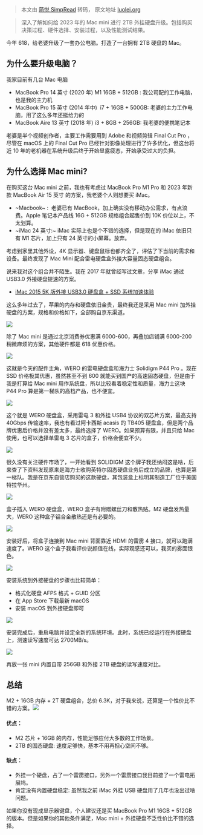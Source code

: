 > 本文由 [简悦 SimpRead](http://ksria.com/simpread/) 转码， 原文地址 [luolei.org](http://luolei.org/2023-mac-mini-ssd-upgrade-experience/)

> 深入了解如何给 2023 年的 Mac mini 进行 2TB 外挂硬盘升级。包括购买决策过程、硬件选择、安装过程，以及性能测试结果。

今年 618，给老婆升级了一套办公电脑。打造了一台拥有 2TB 硬盘的 Mac。

为什么要升级电脑？
---------

我家目前有几台 Mac 电脑

*   MacBook Pro 14 英寸 (2020 年) M1 16GB + 512GB : 我公司配的工作电脑，也是我的主力机
*   MacBook Pro 15 英寸 (2014 年中)  i7 + 16GB + 500GB: 老婆的主力工作电脑，用了这么多年还挺给力的
*   MacBook Aire 13 英寸 (2018 年) i3 + 8GB + 256GB: 我老婆的便携笔记本

老婆是半个视频创作者，主要工作需要用到 Adobe 和视频剪辑 Final Cut Pro ，尽管在 macOS 上的 Final Cut Pro 已经针对影像处理进行了许多优化，但这台将近 10 年的老机器在系统升级后终于开始显露疲态，开始承受过大的负担。

为什么选择 Mac mini?
---------------

在购买这台 Mac mini 之前，我也有考虑过 MacBook Pro M1 Pro 和 2023 年新款 MacBook Air 15 英寸 的方案，我老婆个人则想要买 iMac。

*   ~Macbook~ :  老婆已有 MacBook，加上确实没有移动办公需求，有点浪费。Apple 笔记本产品线 16G + 512GB 规格组合起售价到 10K 价位以上，不太划算。
*   ~iMac 24 英寸:~ iMac 实际上也是个不错的选择，但是现在的 iMac 依旧只有 M1 芯片，加上只有 24 英寸的小屏幕。放弃。

考虑到家里其他外设，4K 显示器、键盘鼠标也都齐全了，评估了下当前的需求和设备。最终发现了 Mac Mini 配合雷电硬盘盒外接大容量固态硬盘组合。

说来我对这个组合并不陌生。我在 2017 年就曾经写过文章，分享 iMac 通过 USB3.0 外接硬盘提速的方案。

*   [iMac 2015 5K 版外接 USB3.0 硬盘盒 + SSD 系统加速体验](https://luolei.org/imac-5k-external-usb-ssd-update/)

这么多年过去了，苹果的内存和硬盘依旧金贵，最终我还是采用 Mac mini 加外挂硬盘的方案，规格和价格如下，全部购自京东渠道。

![](https://static.is26.com/blog/2023/06/mini/order-1.jpg)

除了 Mac mini 是通过北京消费券优惠满 6000-600，再叠加店铺满 6000-200  稍微麻烦的方案，其他硬件都是 618 优惠价格。

![](https://static.is26.com/blog/2023/06/mini/mac-1.jpg)

这就是今天的配件主角，WERO 的雷电硬盘盒和海力士 Solidigm P44 Pro 。现在 SSD 价格极其优惠，虽然甚至不到 600 就能买到国产的高速固态硬盘，但是由于我是打算给 Mac mini 用作系统盘，所以比较看着稳定性和质量，海力士这块 P44 Pro 算是第一梯队的高档产品，也不便宜。

![](https://static.is26.com/blog/2023/06/mini/mac-2.jpg)

这个就是 WERO 硬盘盒，采用雷电 3 和外挂 USB4 协议的双芯片方案，最高支持 40Gbps 传输速率，我也有看过阿卡西斯 acasis 的 TB405 硬盘盒，但是两个品牌优惠后价格并没有差太多，最终选择了 WERO。如果预算有限，并且只给 Mac 使用，也可以选择单雷电 3 芯片的盒子，价格会便宜不少。

![](https://static.is26.com/blog/2023/06/mini/mac-3.jpg)

很久没有关注硬件市场了，一开始看到 SOLIDIGM 这个牌子我还纳闷这是啥，后来查了下资料发现原来是海力士收购英特尔固态硬盘业务后成立的品牌，也算是第一梯队。我是在京东自营店购买的这款硬盘，其包装盒上标明其制造工厂位于美国特拉华州。

![](https://static.is26.com/blog/2023/06/mini/mac-4.jpg)

盒子插入 WERO 硬盘盒，WERO 盒子有附赠螺丝刀和散热贴。M2 硬盘发热量大，WERO 这种盒子铝合金散热还是有必要的。

![](https://static.is26.com/blog/2023/06/mini/mac-5.jpg)

安装好后，将盒子连接到 Mac mini 背面靠近 HDMI 的雷雳 4 接口，就可以跑满速度了。WERO 这个盒子我看评价说颜值在线，实际观感还可以，我买的雾面银色。

![](https://static.is26.com/blog/2023/06/mini/mac-7.jpg)

安装系统到外接硬盘的步骤也比较简单：

*   格式化硬盘 AFPS 格式 + GUID 分区
*   在 App Store 下载最新 macOS
*   安装 macOS 到外接硬盘即可

![](https://static.is26.com/blog/2023/06/mini/mac-9.jpg)

安装完成后，重启电脑并设定全新的系统环境。此时，系统已经运行在外接硬盘上，测速读写速度可达 2700MB/s。

![](https://static.is26.com/blog/2023/06/mini/mac-8.jpg)

再放一张 mini 内置自带 256GB 和外接 2TB 硬盘的读写速度对比。

总结
--

M2 + 16GB 内存 + 2T 硬盘组合，总价 6.3K，对于我来说，还算是一个性价比不错的方案。![](https://s.w.org/images/core/emoji/14.0.0/svg/1f604.svg)

#### 优点：

*   M2 芯片 + 16GB 的内存，性能足够应付大多数的工作场景。
*   2TB 的固态硬盘: 速度足够快，基本不用再担心空间不够。

#### 缺点：

*   外挂一个硬盘，占了一个雷雳接口，另外一个雷雳接口我目前接了一个雷电拓展坞。
*   肯定没有内置硬盘稳定: 虽然我之前 iMac 外挂 USB 硬盘用了几年也没出过啥问题。

如果你没有现成显示器键盘，个人建议还是买 MacBook Pro M1 16GB + 512GB 的版本。但是如果你的其他条件满足，Mac mini + 外挂硬盘不乏性价比不错的选择。